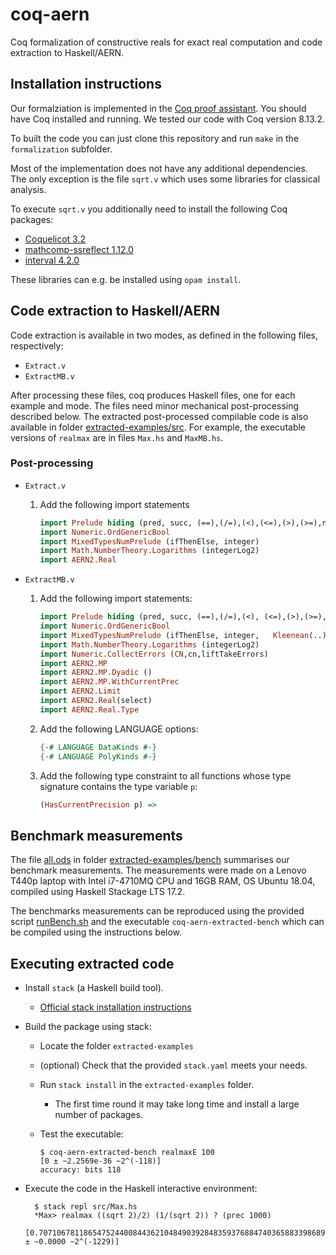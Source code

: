 # coq-aern

Coq formalization of constructive reals for exact real computation and code extraction to Haskell/AERN.

## Installation instructions

Our formalziation is implemented in the [Coq proof assistant](https://coq.inria.fr/).
You should have Coq installed and running.
We tested our code with Coq version 8.13.2.

To built the code you can just clone this repository and run `make` in the `formalization` subfolder.

Most of the implementation does not have any additional dependencies.
The only exception is the file `sqrt.v` which uses some libraries for classical analysis.

To execute `sqrt.v` you additionally need to install the following Coq packages:

* [Coquelicot 3.2](http://coquelicot.saclay.inria.fr/)
* [mathcomp-ssreflect 1.12.0](https://math-comp.github.io/)
* [interval 4.2.0](http://coq-interval.gforge.inria.fr/)

These libraries can e.g. be installed using `opam install`.

## Code extraction to Haskell/AERN 

Code extraction is available in two modes, as defined in the following files, respectively:

* `Extract.v`
* `ExtractMB.v`

After processing these files, coq produces Haskell files, one for each example and mode.  The files need minor mechanical post-processing described below.  The extracted post-processed compilable code is also available in folder [extracted-examples/src](extracted-examples/src).
For example, the executable versions of `realmax` are in files `Max.hs` and `MaxMB.hs`.

### Post-processing

* `Extract.v`
  1. Add the following import statements

        ```Haskell
        import Prelude hiding (pred, succ, (==),(/=),(<),(<=),(>),(>=),not,(&&),(||))
        import Numeric.OrdGenericBool
        import MixedTypesNumPrelude (ifThenElse, integer)
        import Math.NumberTheory.Logarithms (integerLog2)
        import AERN2.Real
        ```

* `ExtractMB.v`
  1. Add the following import statements:

      ```Haskell
      import Prelude hiding (pred, succ, (==),(/=),(<), (<=),(>),(>=),not,(&&),(||))
      import Numeric.OrdGenericBool
      import MixedTypesNumPrelude (ifThenElse, integer,   Kleenean(..), kleenean)
      import Math.NumberTheory.Logarithms (integerLog2)
      import Numeric.CollectErrors (CN,cn,liftTakeErrors)
      import AERN2.MP
      import AERN2.MP.Dyadic ()
      import AERN2.MP.WithCurrentPrec
      import AERN2.Limit
      import AERN2.Real(select)
      import AERN2.Real.Type
      ```

  2. Add the following LANGUAGE options:

      ```Haskell
      {-# LANGUAGE DataKinds #-}
      {-# LANGUAGE PolyKinds #-}
      ```

  3. Add the following type constraint to all functions whose type signature contains the type variable `p`:

      ```Haskell
      (HasCurrentPrecision p) => 
      ```

## Benchmark measurements

The file [all.ods](extracted-examples/bench/all.ods) in folder [extracted-examples/bench](extracted-examples/bench) summarises our benchmark measurements.
The measurements were made on a Lenovo T440p laptop with Intel i7-4710MQ CPU and 16GB RAM, OS Ubuntu 18.04, compiled using Haskell Stackage LTS 17.2.

The benchmarks measurements can be reproduced using the provided script [runBench.sh](extracted-examples/bench/runBench.sh) and the executable `coq-aern-extracted-bench` which can be compiled using the instructions below.

## Executing extracted code

* Install `stack` (a Haskell build tool).

  * [Official stack installation instructions](https://docs.haskellstack.org/en/stable/install_and_upgrade/)

* Build the package using stack:

  * Locate the folder `extracted-examples`

  * (optional) Check that the provided `stack.yaml` meets your needs.

  * Run `stack install` in the `extracted-examples` folder.
  
    * The first time round it may take long time and install a large number of packages.
  
  * Test the executable:

        $ coq-aern-extracted-bench realmaxE 100
        [0 ± ~2.2569e-36 ~2^(-118)]
        accuracy: bits 118

* Execute the code in the Haskell interactive environment:

        $ stack repl src/Max.hs
        *Max> realmax ((sqrt 2)/2) (1/(sqrt 2)) ? (prec 1000)
        [0.707106781186547524400844362104849039284835937688474036588339868995366239231053519425193767163820... ± ~0.0000 ~2^(-1229)]

        
